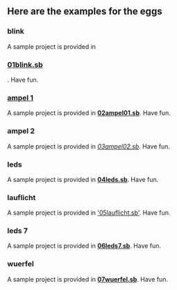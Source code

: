 ## Here are the examples for the eggs

### blink
A sample project is provided in <h3>[**01blink.sb**](../../source/tec-egg/01blink.sb)</h3>. Have fun.

### [ampel 1](../../source/tec-egg/02ampel01.sb)
A sample project is provided in [**02ampel01.sb**](../../source/tec-egg/02ampel01.sb). Have fun.

### ampel 2
A sample project is provided in [*03ampel02.sb*](../../source/tec-egg/03ampel02.sb). Have fun.

### leds
A sample project is provided in [**04leds.sb**](../../source/tec-egg/04leds.sb). Have fun.

###  lauflicht
A sample project is provided in ['05lauflicht.sb'](../../source/tec-egg/05lauflicht.sb). Have fun.

### leds 7
A sample project is provided in [**06leds7.sb**](../../source/tec-egg/06leds7.sb). Have fun.

### wuerfel
A sample project is provided in [**07wuerfel.sb**](../../source/tec-egg/07wuerfel.sb). Have fun.
